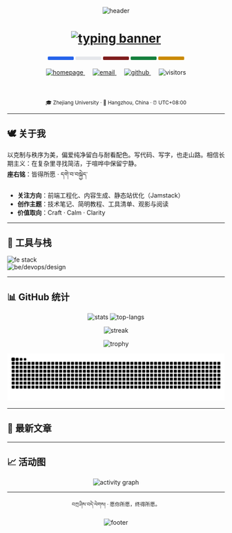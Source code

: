 <!-- ===== 顶部波浪横幅：藏式配色（绛红 ↔ 锦金） ===== -->
<p align="center">
  <img src="https://capsule-render.vercel.app/api?type=waving&height=240&text=Tashi%20Delek&fontAlign=50&fontSize=42&fontColor=ffffff&color=0:7f1d1d,100:ca8a04&desc=Jing%20%7C%20Learnerjunjun&descAlign=50&descSize=14&animation=fadeIn" alt="header" />
</p>

<!-- ===== 动态打字：藏语 + 中文 + 英文 ===== -->
<h1 align="center">
  <a href="https://jingvc.com/">
    <img src="https://readme-typing-svg.herokuapp.com?font=Noto+Serif&size=22&duration=3000&pause=900&color=CA8A04&center=true&vCenter=true&width=760&lines=%F0%9F%8C%8D+%E0%BD%96%E0%BD%80%E0%BD%B2%E0%BD%B2%E0%BD%A2%E0%BD%A6%E0%BD%B4%E0%BD%A0%E0%BD%96%E0%BD%91%E0%BD%BA%E0%BD%A1%E0%BD%BA%E0%BD%A1%E0%BC%8D+Tashi+Delek;山河辽阔%EF%BC%8C心有归处;✨+Craft+%7C+Calm+%7C+Clarity;བཀྲ་ཤིས་བདེ་ལེགས།+%7C+May+you+be+well" alt="typing banner"/>
  </a>
</h1>

<!-- ===== 经幡分隔（蓝·白·红·绿·黄） ===== -->
<div align="center">
  <span style="display:inline-block;width:60px;height:8px;background:#2563eb;border-radius:2px;"></span>
  <span style="display:inline-block;width:60px;height:8px;background:#e5e7eb;border-radius:2px;"></span>
  <span style="display:inline-block;width:60px;height:8px;background:#7f1d1d;border-radius:2px;"></span>
  <span style="display:inline-block;width:60px;height:8px;background:#15803d;border-radius:2px;"></span>
  <span style="display:inline-block;width:60px;height:8px;background:#ca8a04;border-radius:2px;"></span>
</div>

<br/>

<!-- ===== 信息卡片（徽章 + 简介） ===== -->
<div align="center">

  <!-- 徽章：藏红色系 -->
  <a href="https://jingvc.com/">
    <img alt="homepage" src="https://img.shields.io/badge/主页-jingvc.com-7f1d1d?style=flat&labelColor=111111&logo=googlechrome&logoColor=ca8a04" />
  </a>&emsp;
  <a href="mailto:vyuan217@gmail.com">
    <img alt="email" src="https://img.shields.io/badge/邮箱-vyuan217%40gmail.com-7f1d1d?style=flat&labelColor=111111&logo=gmail&logoColor=ca8a04" />
  </a>&emsp;
  <a href="https://github.com/learnerjunjun">
    <img alt="github" src="https://img.shields.io/badge/GitHub-@learnerjunjun-7f1d1d?style=flat&labelColor=111111&logo=github&logoColor=ca8a04" />
  </a>&emsp;
  <img alt="visitors" src="https://komarev.com/ghpvc/?username=learnerjunjun&style=flat&label=Visitors&color=7f1d1d"/>

  <!-- 简介 -->
  <br/><br/>
  <sub>🎓 Zhejiang University · 📍 Hangzhou, China · ⏰ UTC+08:00</sub>
</div>

---

## 🕊️ 关于我
以克制与秩序为美，偏爱纯净留白与耐看配色。写代码、写字，也走山路。相信长期主义：在复杂里寻找简洁，于喧哗中保留宁静。  
**座右铭**：皆得所愿 · དགེ་བ་བསྐྱེད་

- **关注方向**：前端工程化、内容生成、静态站优化（Jamstack）  
- **创作主题**：技术笔记、简明教程、工具清单、观影与阅读  
- **价值取向**：Craft · Calm · Clarity

---

## 🧰 工具与栈
<p>
  <img src="https://skillicons.dev/icons?i=ts,js,vue,react,nodejs,vite,vitest,webpack,vercel&perline=9" alt="fe stack"/><br/>
  <img src="https://skillicons.dev/icons?i=go,python,linux,docker,nginx,git,githubactions,figma,vscode&perline=9" alt="be/devops/design"/>
</p>

---

## 📊 GitHub 统计
<p align="center">
  <img height="158" src="https://github-readme-stats.vercel.app/api?username=learnerjunjun&show_icons=true&theme=calm&hide_title=true&hide_border=true&include_all_commits=true&count_private=true" alt="stats"/>
  <img height="158" src="https://github-readme-stats.vercel.app/api/top-langs/?username=learnerjunjun&layout=compact&langs_count=8&theme=calm&hide_border=true" alt="top-langs"/>
</p>
<p align="center">
  <img src="https://github-readme-streak-stats.herokuapp.com/?user=learnerjunjun&theme=calm&hide_border=true" alt="streak"/>
</p>
<p align="center">
  <img src="https://github-profile-trophy.vercel.app/?username=learnerjunjun&theme=flat&no-frame=true&no-bg=true&row=1&column=7" alt="trophy"/>
</p>

<!-- 贪吃蛇贡献图 -->
<div align="center">
  <picture>
    <source media="(prefers-color-scheme: dark)" srcset="https://raw.githubusercontent.com/learnerjunjun/learnerjunjun/output/github-contribution-grid-snake-dark.svg">
    <source media="(prefers-color-scheme: light)" srcset="https://raw.githubusercontent.com/learnerjunjun/learnerjunjun/output/github-contribution-grid-snake.svg">
    <img alt="github contribution grid snake animation" src="https://raw.githubusercontent.com/learnerjunjun/learnerjunjun/output/github-contribution-grid-snake.svg">
  </picture>
</div>

---

## 📝 最新文章
<!-- BLOG-POST-LIST:START -->
<!-- 通过 GitHub Actions 自动更新 -->
<!-- BLOG-POST-LIST:END -->

---

## 📈 活动图
<div align="center">
  <img src="https://github-readme-activity-graph.vercel.app/graph?username=learnerjunjun&theme=dracula&hide_border=true" alt="activity graph"/>
</div>

---

<!-- 祝福语 + 尾注 -->
<div align="center">
  <sub>བཀྲ་ཤིས་བདེ་ལེགས། · 愿你所愿，终得所愿。</sub>
</div>

<!-- 底部波浪横幅 -->
<p align="center">
  <img src="https://capsule-render.vercel.app/api?type=waving&height=140&section=footer&color=0:7f1d1d,100:ca8a04" alt="footer" />
</p>
